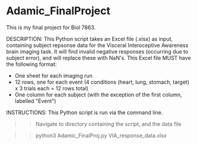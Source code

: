 # Adamic_FinalProject

This is my final project for Biol 7863. 

DESCRIPTION: 
This Python script takes an Excel file (.xlsx) as input, containing subject repsonse data for the Visceral Interoceptive Awareness brain imaging task.
It will find invalid negative responses (occurring due to subject error), and will replace these with NaN's. 
This Excel file MUST have the following format: 

- One sheet for each imaging run 
- 12 rows, one for each event (4 conditions (heart, lung, stomach, target) x 3 trials each = 12 rows total)
- One column for each subject (with the exception of the first column, labelled "Event") 

INSTRUCTIONS: 
This Python script is run via the command line. 

>> Navigate to directory containing the script, and the data file 

>> python3 Adamic_FinalProj.py VIA_response_data.xlsx
